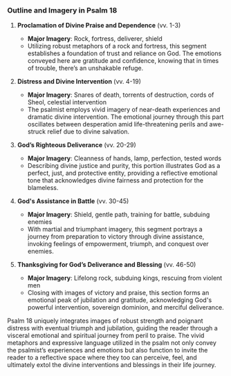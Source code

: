 ### Outline and Imagery in Psalm 18

1. **Proclamation of Divine Praise and Dependence** (vv. 1-3)
   - **Major Imagery**: Rock, fortress, deliverer, shield
   - Utilizing robust metaphors of a rock and fortress, this segment establishes a foundation of trust and reliance on God. The emotions conveyed here are gratitude and confidence, knowing that in times of trouble, there’s an unshakable refuge.

2. **Distress and Divine Intervention** (vv. 4-19)
   - **Major Imagery**: Snares of death, torrents of destruction, cords of Sheol, celestial intervention
   - The psalmist employs vivid imagery of near-death experiences and dramatic divine intervention. The emotional journey through this part oscillates between desperation amid life-threatening perils and awe-struck relief due to divine salvation.

3. **God’s Righteous Deliverance** (vv. 20-29)
   - **Major Imagery**: Cleanness of hands, lamp, perfection, tested words
   - Describing divine justice and purity, this portion illustrates God as a perfect, just, and protective entity, providing a reflective emotional tone that acknowledges divine fairness and protection for the blameless.

4. **God's Assistance in Battle** (vv. 30-45)
   - **Major Imagery**: Shield, gentle path, training for battle, subduing enemies
   - With martial and triumphant imagery, this segment portrays a journey from preparation to victory through divine assistance, invoking feelings of empowerment, triumph, and conquest over enemies.

5. **Thanksgiving for God’s Deliverance and Blessing** (vv. 46-50)
   - **Major Imagery**: Lifelong rock, subduing kings, rescuing from violent men
   - Closing with images of victory and praise, this section forms an emotional peak of jubilation and gratitude, acknowledging God's powerful intervention, sovereign dominion, and merciful deliverance.

Psalm 18 uniquely integrates images of robust strength and poignant distress with eventual triumph and jubilation, guiding the reader through a visceral emotional and spiritual journey from peril to praise. The vivid metaphors and expressive language utilized in the psalm not only convey the psalmist’s experiences and emotions but also function to invite the reader to a reflective space where they too can perceive, feel, and ultimately extol the divine interventions and blessings in their life journey.
